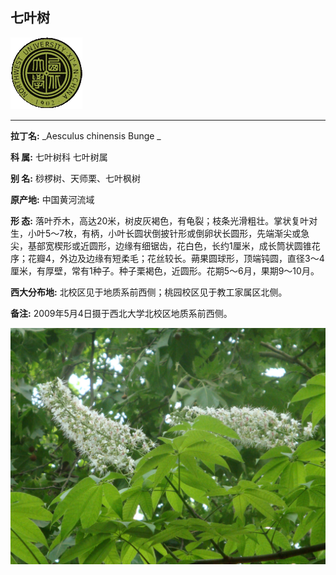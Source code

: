 ## 七叶树

![西北大学校园网络植物志](JPG/nwu.gif)

---

**拉丁名:**  _Aesculus chinensis Bunge _

**科 属:** 七叶树科 七叶树属

**别 名:** 桫椤树、天师栗、七叶枫树

**原产地:** 中国黄河流域

**形  态:** 落叶乔木，高达20米，树皮灰褐色，有龟裂；枝条光滑粗壮。掌状复叶对生，小叶5～7枚，有柄，小叶长圆状倒披针形或倒卵状长圆形，先端渐尖或急尖，基部宽楔形或近圆形，边缘有细锯齿，花白色，长约1厘米，成长筒状圆锥花序；花瓣4，外边及边缘有短柔毛；花丝较长。蒴果圆球形，顶端钝圆，直径3～4厘米，有厚壁，常有1种子。种子栗褐色，近圆形。花期5～6月，果期9～10月。

**西大分布地:** 北校区见于地质系前西侧；桃园校区见于教工家属区北侧。

**备注:** 2009年5月4日摄于西北大学北校区地质系前西侧。

![七叶树](JPG/七叶树.JPG) 

